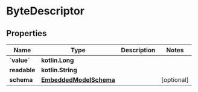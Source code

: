 
# ByteDescriptor

## Properties
Name | Type | Description | Notes
------------ | ------------- | ------------- | -------------
**&#x60;value&#x60;** | **kotlin.Long** |  | 
**readable** | **kotlin.String** |  | 
**schema** | [**EmbeddedModelSchema**](EmbeddedModelSchema.md) |  |  [optional]



